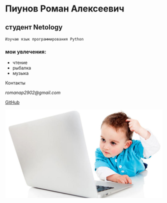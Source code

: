 # Пиунов Роман Алексеевич

## студент Netology
    Изучаю язык программирования Python
      
      
### мои увлечения:
- чтение 
- рыбалка
- музыка
  

Контакты

_romanap2902@gmail.com_

[GitHub](https://github.com/Pyromanchik)


![Это я](130556_big.jpg)

